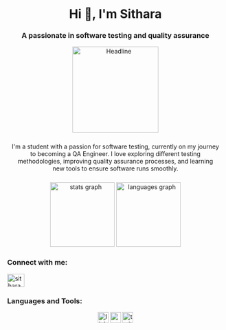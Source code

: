 <h1 align="center">Hi 👋, I'm Sithara</h1>
<h3 align="center">A passionate in software testing and quality assurance</h3>

<div align="center">
    <img src="https://static.vecteezy.com/system/resources/previews/044/448/942/original/cartoon-character-with-the-desk-working-concept-illustration-free-png.png" alt="Headline" style="width: 200px; />
</div>

<div align="center" style="padding: 10px;">
  <p style="text-align: center; padding: 10px;">
    I'm a student with a passion for software testing, currently on my journey to becoming a QA Engineer. I love exploring different testing methodologies, improving quality assurance processes, and learning new tools to ensure software runs smoothly.
  </p>
</div>

<div align="center">
  <img src="https://github-readme-stats.vercel.app/api?username=sithara08&hide_title=false&hide_rank=false&show_icons=true&include_all_commits=true&count_private=true&disable_animations=false&theme=dracula&locale=en&hide_border=false" height="150" alt="stats graph"  />
  <img src="https://github-readme-stats.vercel.app/api/top-langs?username=sithara08&locale=en&hide_title=false&layout=compact&card_width=320&langs_count=5&theme=dracula&hide_border=false" height="150" alt="languages graph"  />
</div>

<div align="center">
    <h3 align="left">Connect with me:</h3>
<p align="left">
<a href="https://linkedin.com/in/sitharahiyarage@gmail.com" target="blank"><img align="center" src="https://raw.githubusercontent.com/rahuldkjain/github-profile-readme-generator/master/src/images/icons/Social/linked-in-alt.svg" alt="sitharahiyarage@gmail.com" height="30" width="40" /></a>
</p>

<h3 align="left">Languages and Tools:</h3>
<div align="center">
  <img src="https://img.shields.io/static/v1?message=LinkedIn&logo=linkedin&label=&color=0077B5&logoColor=white&labelColor=&style=for-the-badge" height="25" alt="linkedin logo"  />
  <img src="https://img.shields.io/static/v1?message=Youtube&logo=youtube&label=&color=FF0000&logoColor=white&labelColor=&style=for-the-badge" height="25" alt="youtube logo"  />
  <img src="https://img.shields.io/static/v1?message=Twitter&logo=twitter&label=&color=1DA1F2&logoColor=white&labelColor=&style=for-the-badge" height="25" alt="twitter logo"  />
</div>

</p>

</div>



